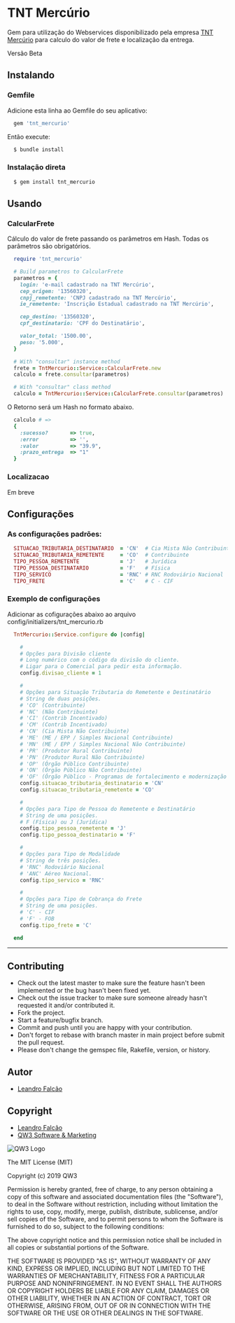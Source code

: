 # TNT Mercúrio

Gem para utilização do Webservices disponibilizado pela empresa [TNT Mercúrio](http://www.tnt.com/express/pt_br/site/home/applications/mercurio_traking.html) para calculo do valor de frete e localização da entrega.

Versão Beta

## Instalando

### Gemfile

Adicione esta linha ao Gemfile do seu aplicativo:

```ruby
  gem 'tnt_mercurio'
```

Então execute:

```ruby
  $ bundle install
```

### Instalação direta

```ruby
  $ gem install tnt_mercurio
```
## Usando

### CalcularFrete

Cálculo do valor de frete passando os parâmetros em Hash. Todas os parâmetros são obrigatórios.

```ruby
  require 'tnt_mercurio'

  # Build parametros to CalcularFrete
  parametros = {
    login: 'e-mail cadastrado na TNT Mercúrio',
    cep_origem: '13560320',
    cnpj_remetente: 'CNPJ cadastrado na TNT Mercúrio',
    ie_remetente: 'Inscrição Estadual cadastrado na TNT Mercúrio',

    cep_destino: '13560320',
    cpf_destinatario: 'CPF do Destinatário',

    valor_total: '1500.00',
    peso: '5.000',
  }

  # With "consultar" instance method
  frete = TntMercurio::Service::CalcularFrete.new
  calculo = frete.consultar(parametros)

  # With "consultar" class method
  calculo = TntMercurio::Service::CalcularFrete.consultar(parametros)
```
O Retorno será um Hash no formato abaixo.

```ruby
  calculo # =>
  {
    :sucesso?       => true,
    :error          => '',
    :valor          => "39.9",
    :prazo_entrega  => "1"
  }
```

### Localizacao

Em breve

## Configurações

### As configurações padrões:

```ruby
  SITUACAO_TRIBUTARIA_DESTINATARIO  = 'CN'  # Cia Mista Não Contribuinte
  SITUACAO_TRIBUTARIA_REMETENTE     = 'CO'  # Contribuinte
  TIPO_PESSOA_REMETENTE             = 'J'   # Jurídica
  TIPO_PESSOA_DESTINATARIO          = 'F'   # Física
  TIPO_SERVICO                      = 'RNC' # RNC Rodoviário Nacional
  TIPO_FRETE                        = 'C'   # C - CIF
```

### Exemplo de configurações

Adicionar as cofigurações abaixo ao arquivo config/initializers/tnt_mercurio.rb

```ruby
  TntMercurio::Service.configure do |config|

    #
    # Opções para Divisão cliente
    # Long numérico com o código da divisão do cliente.
    # Ligar para o Comercial para pedir esta informação.
    config.divisao_cliente = 1

    #
    # Opções para Situação Tributaria do Remetente e Destinatário
    # String de duas posições.
    # 'CO' (Contribuinte)
    # 'NC' (Não Contribuinte)
    # 'CI' (Contrib Incentivado)
    # 'CM' (Contrib Incentivado)
    # 'CN' (Cia Mista Não Contribuinte)
    # 'ME' (ME / EPP / Simples Nacional Contribuinte)
    # 'MN' (ME / EPP / Simples Nacional Não Contribuinte)
    # 'PR' (Produtor Rural Contribuinte)
    # 'PN' (Produtor Rural Não Contribuinte)
    # 'OP' (Órgão Público Contribuinte)
    # 'ON' (Órgão Público Não Contribuinte)
    # 'OF' (Órgão Público - Programas de fortalecimento e modernização Estadual)
    config.situacao_tributaria_destinatario = 'CN'
    config.situacao_tributaria_remetente = 'CO'

    #
    # Opções para Tipo de Pessoa do Remetente e Destinatário
    # String de uma posições.
    # F (Física) ou J (Jurídica)
    config.tipo_pessoa_remetente = 'J'
    config.tipo_pessoa_destinatario = 'F'

    #
    # Opções para Tipo de Modalidade
    # String de três posições.
    # 'RNC' Rodoviário Nacional
    # 'ANC' Aéreo Nacional.
    config.tipo_servico = 'RNC'

    #
    # Opções para Tipo de Cobrança do Frete
    # String de uma posições.
    # 'C' - CIF
    # 'F' - FOB
    config.tipo_frete = 'C'

  end
```

---

## Contributing

- Check out the latest master to make sure the feature hasn't been implemented or the bug hasn't been fixed yet.
- Check out the issue tracker to make sure someone already hasn't requested it and/or contributed it.
- Fork the project.
- Start a feature/bugfix branch.
- Commit and push until you are happy with your contribution.
- Don't forget to rebase with branch master in main project before submit the pull request.
- Please don't change the gemspec file, Rakefile, version, or history.

## Autor
- [Leandro Falcão](https://github.com/lsfalcao)

## Copyright

- [Leandro Falcão](https://github.com/lsfalcao)
- [QW3 Software & Marketing](https://qw3.com.br)

![QW3 Logo](http://qw3.com.br/qw3_logo.png)

The MIT License (MIT)

Copyright (c) 2019 QW3

Permission is hereby granted, free of charge, to any person obtaining a copy
of this software and associated documentation files (the "Software"), to deal
in the Software without restriction, including without limitation the rights
to use, copy, modify, merge, publish, distribute, sublicense, and/or sell
copies of the Software, and to permit persons to whom the Software is
furnished to do so, subject to the following conditions:

The above copyright notice and this permission notice shall be included in all
copies or substantial portions of the Software.

THE SOFTWARE IS PROVIDED "AS IS", WITHOUT WARRANTY OF ANY KIND, EXPRESS OR
IMPLIED, INCLUDING BUT NOT LIMITED TO THE WARRANTIES OF MERCHANTABILITY,
FITNESS FOR A PARTICULAR PURPOSE AND NONINFRINGEMENT. IN NO EVENT SHALL THE
AUTHORS OR COPYRIGHT HOLDERS BE LIABLE FOR ANY CLAIM, DAMAGES OR OTHER
LIABILITY, WHETHER IN AN ACTION OF CONTRACT, TORT OR OTHERWISE, ARISING FROM,
OUT OF OR IN CONNECTION WITH THE SOFTWARE OR THE USE OR OTHER DEALINGS IN THE
SOFTWARE.
